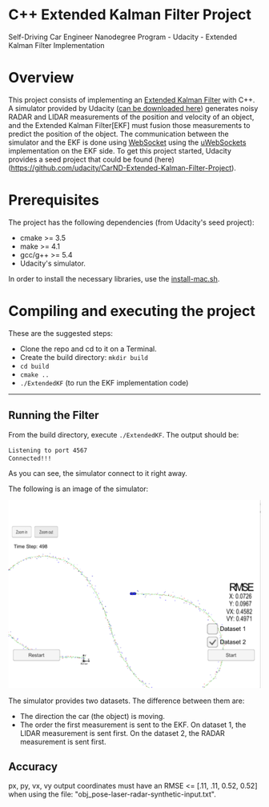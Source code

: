 # C++ Extended Kalman Filter Project 
Self-Driving Car Engineer Nanodegree Program - Udacity - Extended Kalman Filter Implementation

# Overview
This project consists of implementing an [Extended Kalman Filter](https://en.wikipedia.org/wiki/Extended_Kalman_filter) with C++. A simulator provided by Udacity ([can be downloaded here](https://github.com/udacity/self-driving-car-sim/releases)) generates noisy RADAR and LIDAR measurements of the position and velocity of an object, and the Extended Kalman Filter[EKF] must fusion those measurements to predict the position of the object. The communication between the simulator and the EKF is done using [WebSocket](https://en.wikipedia.org/wiki/WebSocket) using the [uWebSockets](https://github.com/uNetworking/uWebSockets) implementation on the EKF side.
To get this project started, Udacity provides a seed project that could be found (here)(https://github.com/udacity/CarND-Extended-Kalman-Filter-Project).


# Prerequisites

The project has the following dependencies (from Udacity's seed project):

- cmake >= 3.5
- make >= 4.1
- gcc/g++ >= 5.4
- Udacity's simulator.

In order to install the necessary libraries, use the [install-mac.sh](./install-mac.sh).

# Compiling and executing the project

These are the suggested steps:

- Clone the repo and cd to it on a Terminal.
- Create the build directory: `mkdir build`
- `cd build`
- `cmake ..`
- `./ExtendedKF` (to run the EKF implementation code)

---

## Running the Filter

From the build directory, execute `./ExtendedKF`. The output should be:

```
Listening to port 4567
Connected!!!
```

As you can see, the simulator connect to it right away.

The following is an image of the simulator:

![Simulator: Dataset2](images/Dataset2.png)

The simulator provides two datasets. The difference between them are:

- The direction the car (the object) is moving.
- The order the first measurement is sent to the EKF. On dataset 1, the LIDAR measurement is sent first. On the dataset 2, the RADAR measurement is sent first.

## Accuracy

px, py, vx, vy output coordinates must have an RMSE <= [.11, .11, 0.52, 0.52] when using the file: "obj_pose-laser-radar-synthetic-input.txt".


